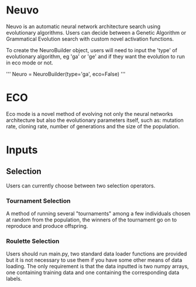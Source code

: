 # Neuvo
Neuvo is an automatic neural network architecture search using evolutionary algorithms. Users can decide between a Genetic Algorithm or Grammatical Evolution search with custom novel activation functions.

To create the NeuroBuilder object, users will need to input the 'type' of evolutionary algorithm, eg 'ga' or 'ge' and if they want the evolution to run in eco mode or not.

'''
Neuro = NeuroBuilder(type='ga', eco=False)
'''

# ECO
Eco mode is a novel method of evolving not only the neural networks architecture but also the evolutionary parameters itself, such as: mutation rate, cloning rate, number of generations and the size of the population.

# Inputs

## Selection
Users can currently choose between two selection operators. 
### Tournament Selection 
A method of running several "tournaments" among a few individuals chosen at random from the population, the winners of the tournament go on to reproduce and produce offspring.

### Roulette Selection

Users should run main.py, two standard data loader functions are provided but it is not necessary to use them if you have some other means of data loading. The only requirement is that the data inputted is two numpy arrays, one containing training data and one containing the corresponding data labels.
